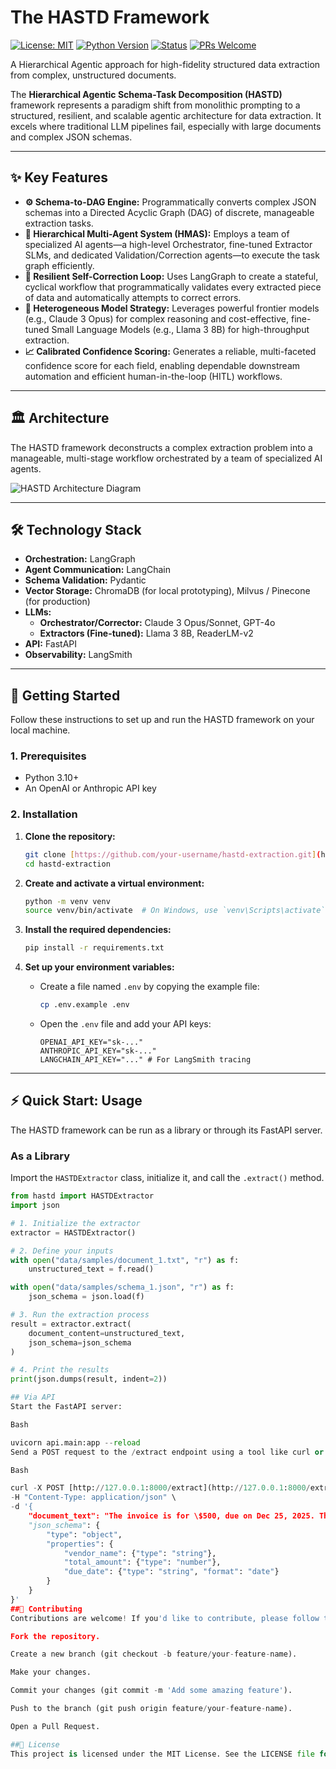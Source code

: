 # The HASTD Framework

[![License: MIT](https://img.shields.io/badge/License-MIT-blue.svg)](https://opensource.org/licenses/MIT)
[![Python Version](https://img.shields.io/badge/python-3.10+-blue.svg)](https://www.python.org/downloads/)
[![Status](https://img.shields.io/badge/status-active-success.svg)]()
[![PRs Welcome](https://img.shields.io/badge/PRs-welcome-brightgreen.svg?style=flat-square)](http://makeapullrequest.com)

A Hierarchical Agentic approach for high-fidelity structured data extraction from complex, unstructured documents.

The **Hierarchical Agentic Schema-Task Decomposition (HASTD)** framework represents a paradigm shift from monolithic prompting to a structured, resilient, and scalable agentic architecture for data extraction. It excels where traditional LLM pipelines fail, especially with large documents and complex JSON schemas.

---

## ✨ Key Features

* **⚙️ Schema-to-DAG Engine:** Programmatically converts complex JSON schemas into a Directed Acyclic Graph (DAG) of discrete, manageable extraction tasks.
* **🤖 Hierarchical Multi-Agent System (HMAS):** Employs a team of specialized AI agents—a high-level Orchestrator, fine-tuned Extractor SLMs, and dedicated Validation/Correction agents—to execute the task graph efficiently.
* **🔄 Resilient Self-Correction Loop:** Uses LangGraph to create a stateful, cyclical workflow that programmatically validates every extracted piece of data and automatically attempts to correct errors.
* **🎯 Heterogeneous Model Strategy:** Leverages powerful frontier models (e.g., Claude 3 Opus) for complex reasoning and cost-effective, fine-tuned Small Language Models (e.g., Llama 3 8B) for high-throughput extraction.
* **📈 Calibrated Confidence Scoring:** Generates a reliable, multi-faceted confidence score for each field, enabling dependable downstream automation and efficient human-in-the-loop (HITL) workflows.

---

## 🏛️ Architecture

The HASTD framework deconstructs a complex extraction problem into a manageable, multi-stage workflow orchestrated by a team of specialized AI agents.

![HASTD Architecture Diagram](./docs/assets/architecture.png)

---

## 🛠️ Technology Stack

* **Orchestration:** LangGraph
* **Agent Communication:** LangChain
* **Schema Validation:** Pydantic
* **Vector Storage:** ChromaDB (for local prototyping), Milvus / Pinecone (for production)
* **LLMs:**
    * **Orchestrator/Corrector:** Claude 3 Opus/Sonnet, GPT-4o
    * **Extractors (Fine-tuned):** Llama 3 8B, ReaderLM-v2
* **API:** FastAPI
* **Observability:** LangSmith

---

## 🚀 Getting Started

Follow these instructions to set up and run the HASTD framework on your local machine.

### 1. Prerequisites

* Python 3.10+
* An OpenAI or Anthropic API key

### 2. Installation

1.  **Clone the repository:**
    ```bash
    git clone [https://github.com/your-username/hastd-extraction.git](https://github.com/your-username/hastd-extraction.git)
    cd hastd-extraction
    ```

2.  **Create and activate a virtual environment:**
    ```bash
    python -m venv venv
    source venv/bin/activate  # On Windows, use `venv\Scripts\activate`
    ```

3.  **Install the required dependencies:**
    ```bash
    pip install -r requirements.txt
    ```

4.  **Set up your environment variables:**
    * Create a file named `.env` by copying the example file:
        ```bash
        cp .env.example .env
        ```
    * Open the `.env` file and add your API keys:
        ```env
        OPENAI_API_KEY="sk-..."
        ANTHROPIC_API_KEY="sk-..."
        LANGCHAIN_API_KEY="..." # For LangSmith tracing
        ```

---

## ⚡ Quick Start: Usage

The HASTD framework can be run as a library or through its FastAPI server.

### As a Library

Import the `HASTDExtractor` class, initialize it, and call the `.extract()` method.

```python
from hastd import HASTDExtractor
import json

# 1. Initialize the extractor
extractor = HASTDExtractor()

# 2. Define your inputs
with open("data/samples/document_1.txt", "r") as f:
    unstructured_text = f.read()

with open("data/samples/schema_1.json", "r") as f:
    json_schema = json.load(f)

# 3. Run the extraction process
result = extractor.extract(
    document_content=unstructured_text,
    json_schema=json_schema
)

# 4. Print the results
print(json.dumps(result, indent=2))

## Via API
Start the FastAPI server:

Bash

uvicorn api.main:app --reload
Send a POST request to the /extract endpoint using a tool like curl or Postman.

Bash

curl -X POST [http://127.0.0.1:8000/extract](http://127.0.0.1:8000/extract) \
-H "Content-Type: application/json" \
-d '{
    "document_text": "The invoice is for \$500, due on Dec 25, 2025. The vendor is Acme Corp.",
    "json_schema": {
        "type": "object",
        "properties": {
            "vendor_name": {"type": "string"},
            "total_amount": {"type": "number"},
            "due_date": {"type": "string", "format": "date"}
        }
    }
}'
##🤝 Contributing
Contributions are welcome! If you'd like to contribute, please follow these steps:

Fork the repository.

Create a new branch (git checkout -b feature/your-feature-name).

Make your changes.

Commit your changes (git commit -m 'Add some amazing feature').

Push to the branch (git push origin feature/your-feature-name).

Open a Pull Request.

##📄 License
This project is licensed under the MIT License. See the LICENSE file for details.
